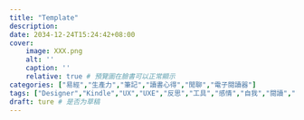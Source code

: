 ```yaml
---
title: "Template"
description: 
date: 2034-12-24T15:24:42+08:00
cover:
    image: XXX.png
    alt: ''
    caption: ''
    relative: true # 預覽圖在臉書可以正常顯示
categories: ["易經","生產力","筆記","讀書心得","閒聊","電子閱讀器"]
tags: ["Designer","Kindle","UX","UXE","反思","工具","感情","自我","閱讀","關係"]
draft: ture # 是否为草稿
---
```


